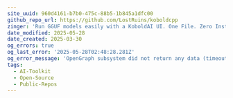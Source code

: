 ```yaml
---
site_uuid: 960d4161-b7b0-475c-88b5-1b845a1dfc00
github_repo_url: https://github.com/LostRuins/koboldcpp
zinger: 'Run GGUF models easily with a KoboldAI UI. One File. Zero Install.'
date_modified: 2025-05-28
date_created: 2025-03-30
og_errors: true
og_last_error: '2025-05-28T02:48:28.281Z'
og_error_message: 'OpenGraph subsystem did not return any data (timeout or crash).'
tags:
  - AI-Toolkit
  - Open-Source
  - Public-Repos
---
```


